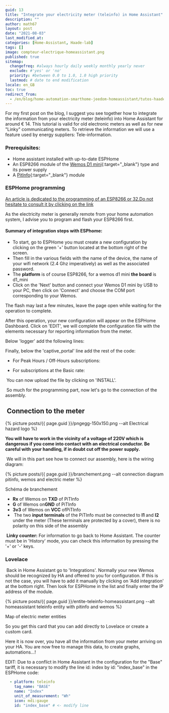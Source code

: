 ```yaml
---
guid: 13
title: "Integrate your electricity meter (teleinfo) in Home Assistant"
description: ""
author: math67
layout: post
date: "2021-08-03"
last_modified_at:
categories: [Home-Assistant, Haade-lab]
tags: []
image: compteur-electrique-homeassistant.png
published: true
sitemap:
  changefreq: #always hourly daily weekly monthly yearly never
  exclude: #'yes' or 'no'
  priority: #between 0.0 to 1.0, 1.0 high priority
  lastmod: # date to end modification
locale: en_GB
toc: true
redirect_from:
  - /en/blog/home-automation-smarthome-jeedom-homeassistant/tutos-haade-lab/home-assistant/integrer-son-compteur-electrique-teleinfo-dans-home-assistant
---
```

For my first post on the blog, I suggest you see together how to integrate the information from your electricity meter (teleinfo) into Home Assistant for around € 14. This tutorial is valid for old electronic meters as well as for new "Linky" communicating meters. To retrieve the information we will use a feature used by energy suppliers: Tele-information.

### Prerequisites:

- Home assistant installed with up-to-date ESPHome
- An ESP8266 module of the [Wemos D1 mini](https://fr.aliexpress.com/item/32651747570.html?spm=a2g0o.productlist.0.0.77694726yRAR17&algo_pvid=cd2ec6ef-58ee-4733-89fd-25627174ac51&algo_exp_id=cd2ec6ef-58ee-4733-89fd-25627174ac51-0){:target="_blank"} type and its power supply
- A [PitInfo](https://www.tindie.com/products/Hallard/pitinfo/){:target="_blank"} module

### ESPHome programming

[An article is dedicated to the programming of an ESP8266 or 32.Do not hesitate to consult it by clicking on the link](https://www.haade.fr/blog/domotique-smarthome-jeedom-homeassistant/protocoles/esphome-et-homeassistant/)

As the electricity meter is generally remote from your home automation system, I advise you to program and flash your ESP8266 first.

#### Summary of integration steps with ESPhome:

- To start, go to ESPHome you must create a new configuration by clicking on the green '+' button located at the bottom right of the screen.
- Then fill in the various fields with the name of the device, the name of your wifi network (2.4 Ghz imperatively) as well as the associated password.
- The **platform** is of course ESP8266, for a wemos d1 mini **the board** is d1\_mini
- Click on the 'Next' button and connect your Wemos D1 mini by USB to your PC, then click on 'Connect' and choose the COM port corresponding to your Wemos.

The flash may last a few minutes, leave the page open while waiting for the operation to complete.

After this operation, your new configuration will appear on the ESPHome Dashboard. Click on 'EDIT', we will complete the configuration file with the elements necessary for reporting information from the meter.

Below 'logger' add the following lines:

Finally, below the 'captive\_portal' line add the rest of the code:

- For Peak Hours / Off-Hours subscriptions:

- For subscriptions at the Basic rate:

 You can now upload the file by clicking on 'INSTALL'.

 So much for the programming part, now let's go to the connection of the assembly.

##  **Connection to the meter**

{% picture posts/{{ page.guid }}/pngegg-150x150.png --alt Electrical hazard logo %}

**You will have to work in the vicinity of a voltage of 220V which is dangerous if you come into contact with an electrical conductor. Be careful with your handling, if in doubt cut off the power supply.**

 We will in this part see how to connect our assembly, here is the wiring diagram:

{% picture posts/{{ page.guid }}/branchement.png --alt connection diagram pitinfo, wemos and electric meter %}

Schéma de branchement

- **Rx** of Wemos on **TXD** of PiTInfo
- **G** of Wemos on**GND** of PiTInfo
- **3v3** of Wemos on **VCC** ofPiTInfo
-  The two **input terminals** of the PiTInfo must be connected to **I1** and **I2** under the meter (These terminals are protected by a cover), there is no polarity on this side of the assembly

 **Linky counter:** For information to go back to Home Assistant. The counter must be in 'History' mode, you can check this information by pressing the '+' or '-' keys.

### Lovelace

 Back in Home Assistant go to 'Integrations'. Normally your new Wemos should be recognized by HA and offered to you for configuration. If this is not the case, you will have to add it manually by clicking on 'Add integration' at the bottom right. Then look for ESPHome in the list and finally enter the IP address of the module.

{% picture posts/{{ page.guid }}/entite-teleinfo-homeassistant.png --alt homeassistant teleinfo entity with pitinfo and wemos %}

Map of electric meter entities

So you get this card that you can add directly to Lovelace or create a custom card.

Here it is now over, you have all the information from your meter arriving on your HA. You are now free to manage this data, to create graphs, automations...!

EDIT: Due to a conflict in Home Assistant in the configuration for the "Base" tariff, it is necessary to modify the line id: index by id: "index\_base" in the ESPHome code:

```yaml
  - platform: teleinfo
    tag_name: "BASE"
    name: "Index"
    unit_of_measurement: "Wh"
    icon: mdi:gauge
    id: "index_base" # <- modify line
```
